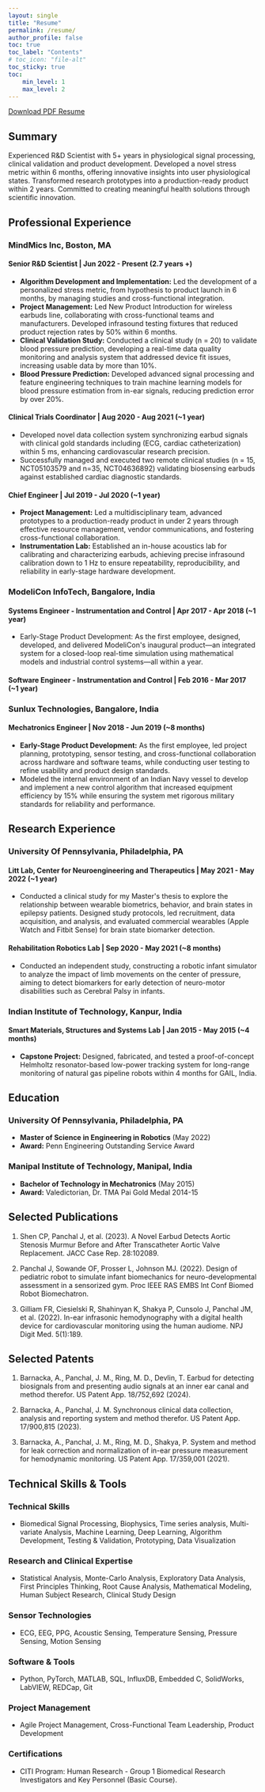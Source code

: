 ```yaml
---
layout: single
title: "Resume"
permalink: /resume/
author_profile: false
toc: true
toc_label: "Contents"
# toc_icon: "file-alt"
toc_sticky: true
toc:
    min_level: 1
    max_level: 2
---
```


<div class="download-button">
    <a href="/assets/files/JalPanchal_Resume_Mar2025.pdf" class="btn btn--primary btn--large"><i class="fas fa-download"></i> Download PDF Resume</a>
</div>


## Summary

Experienced R&D Scientist with 5+ years in physiological signal processing, clinical validation and product development. Developed a novel stress metric within 6 months, offering innovative insights into user physiological states. Transformed research prototypes into a production-ready product within 2 years. Committed to creating meaningful health solutions through scientific innovation.

## Professional Experience

### MindMics Inc, Boston, MA

#### Senior R&D Scientist | Jun 2022 - Present (2.7 years +)
- **Algorithm Development and Implementation:** Led the development of a personalized stress metric, from hypothesis to product launch in 6 months, by managing studies and cross-functional integration.
- **Project Management:** Led New Product Introduction for wireless earbuds line, collaborating with cross-functional teams and manufacturers. Developed infrasound testing fixtures that reduced product rejection rates by 50% within 6 months.
- **Clinical Validation Study:** Conducted a clinical study (n = 20) to validate blood pressure prediction, developing a real-time data quality monitoring and analysis system that addressed device fit issues, increasing usable data by more than 10%.
- **Blood Pressure Prediction:** Developed advanced signal processing and feature engineering techniques to train machine learning models for blood pressure estimation from in-ear signals, reducing prediction error by over 20%.

#### Clinical Trials Coordinator | Aug 2020 - Aug 2021 (~1 year)
- Developed novel data collection system synchronizing earbud signals with clinical gold standards including (ECG, cardiac catheterization) within 5 ms, enhancing cardiovascular research precision.
- Successfully managed and executed two remote clinical studies (n = 15, NCT05103579 and n=35, NCT04636892) validating biosensing earbuds against established cardiac diagnostic standards.

#### Chief Engineer | Jul 2019 - Jul 2020 (~1 year)
- **Project Management:** Led a multidisciplinary team, advanced prototypes to a production-ready product in under 2 years through effective resource management, vendor communications, and fostering cross-functional collaboration.
- **Instrumentation Lab:** Established an in-house acoustics lab for calibrating and characterizing earbuds, achieving precise infrasound calibration down to 1 Hz to ensure repeatability, reproducibility, and reliability in early-stage hardware development.

### ModeliCon InfoTech, Bangalore, India

#### Systems Engineer - Instrumentation and Control | Apr 2017 - Apr 2018 (~1 year)
- Early-Stage Product Development: As the first employee, designed, developed, and delivered ModeliCon's inaugural product—an integrated system for a closed-loop real-time simulation using mathematical models and industrial control systems—all within a year.

#### Software Engineer - Instrumentation and Control | Feb 2016 - Mar 2017 (~1 year)

### Sunlux Technologies, Bangalore, India

#### Mechatronics Engineer | Nov 2018 - Jun 2019 (~8 months)
- **Early-Stage Product Development:** As the first employee, led project planning, prototyping, sensor testing, and cross-functional collaboration across hardware and software teams, while conducting user testing to refine usability and product design standards.
- Modeled the internal environment of an Indian Navy vessel to develop and implement a new control algorithm that increased equipment efficiency by 15% while ensuring the system met rigorous military standards for reliability and performance.

## Research Experience

### University Of Pennsylvania, Philadelphia, PA

#### Litt Lab, Center for Neuroengineering and Therapeutics | May 2021 - May 2022 (~1 year)
- Conducted a clinical study for my Master's thesis to explore the relationship between wearable biometrics, behavior, and brain states in epilepsy patients. Designed study protocols, led recruitment, data acquisition, and analysis, and evaluated commercial wearables (Apple Watch and Fitbit Sense) for brain state biomarker detection.

#### Rehabilitation Robotics Lab | Sep 2020 - May 2021 (~8 months)
- Conducted an independent study, constructing a robotic infant simulator to analyze the impact of limb movements on the center of pressure, aiming to detect biomarkers for early detection of neuro-motor disabilities such as Cerebral Palsy in infants.

### Indian Institute of Technology, Kanpur, India

#### Smart Materials, Structures and Systems Lab | Jan 2015 - May 2015 (~4 months)
- **Capstone Project:** Designed, fabricated, and tested a proof-of-concept Helmholtz resonator-based low-power tracking system for long-range monitoring of natural gas pipeline robots within 4 months for GAIL, India.

## Education

### University Of Pennsylvania, Philadelphia, PA
- **Master of Science in Engineering in Robotics** (May 2022)
- **Award:** Penn Engineering Outstanding Service Award

### Manipal Institute of Technology, Manipal, India
- **Bachelor of Technology in Mechatronics** (May 2015)
- **Award:** Valedictorian, Dr. TMA Pai Gold Medal 2014-15

## Selected Publications

1. Shen CP, Panchal J, et al. (2023). A Novel Earbud Detects Aortic Stenosis Murmur Before and After Transcatheter Aortic Valve Replacement. JACC Case Rep. 28:102089.

2. Panchal J, Sowande OF, Prosser L, Johnson MJ. (2022). Design of pediatric robot to simulate infant biomechanics for neuro-developmental assessment in a sensorized gym. Proc IEEE RAS EMBS Int Conf Biomed Robot Biomechatron.

3. Gilliam FR, Ciesielski R, Shahinyan K, Shakya P, Cunsolo J, Panchal JM, et al. (2022). In-ear infrasonic hemodynography with a digital health device for cardiovascular monitoring using the human audiome. NPJ Digit Med. 5(1):189.

## Selected Patents

1. Barnacka, A., Panchal, J. M., Ring, M. D., Devlin, T. Earbud for detecting biosignals from and presenting audio signals at an inner ear canal and method therefor. US Patent App. 18/752,692 (2024).

2. Barnacka, A., Panchal, J. M. Synchronous clinical data collection, analysis and reporting system and method therefor. US Patent App. 17/900,815 (2023).

3. Barnacka, A., Panchal, J. M., Ring, M. D., Shakya, P. System and method for leak correction and normalization of in-ear pressure measurement for hemodynamic monitoring. US Patent App. 17/359,001 (2021).

## Technical Skills & Tools

### Technical Skills
- Biomedical Signal Processing, Biophysics, Time series analysis, Multi-variate Analysis, Machine Learning, Deep Learning, Algorithm Development, Testing & Validation, Prototyping, Data Visualization

### Research and Clinical Expertise
- Statistical Analysis, Monte-Carlo Analysis, Exploratory Data Analysis, First Principles Thinking, Root Cause Analysis, Mathematical Modeling, Human Subject Research, Clinical Study Design

### Sensor Technologies
- ECG, EEG, PPG, Acoustic Sensing, Temperature Sensing, Pressure Sensing, Motion Sensing

### Software & Tools
- Python, PyTorch, MATLAB, SQL, InfluxDB, Embedded C, SolidWorks, LabVIEW, REDCap, Git

### Project Management
- Agile Project Management, Cross-Functional Team Leadership, Product Development

### Certifications
- CITI Program: Human Research - Group 1 Biomedical Research Investigators and Key Personnel (Basic Course).